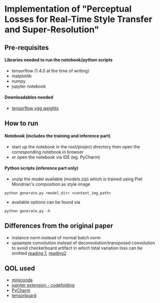 # Implementation of "Perceptual Losses for Real-Time Style Transfer and Super-Resolution"

## Pre-requisites
#### Libraries needed to run the notebook/python scripts
- tensorflow (1.4.0 at the time of writing)
- matplotlib
- numpy
- jupyter notebook
#### Downloadables needed
- [tensorflow vgg weights](http://www.cs.toronto.edu/~frossard/post/vgg16/)

## How to run
#### Notebook (includes the training and inference part)
- start up the notebook in the root/project directory then open the corresponding notebook in browser
- or open the notebook via IDE (eg. PyCharm)
#### Python scripts (inference part only)
- unzip the model available (models.zip) which is trained using Piet Mondrian's composition as style image
```
python generate.py <model_dir> <content_img_path>
```
- available options can be found via
```
python generate.py -h
```

## Differences from the original paper
- instance norm instead of normal batch norm
- upsample convolution instead of deconvolution/transposed convolution to avoid checkerboard artifact in which total variation loss can be omitted [reading 1](https://distill.pub/2016/deconv-checkerboard/), [reading2](http://forums.fast.ai/t/how-to-avoid-the-patterned-artifacts-in-image-generation/1681)

## QOL used
- [miniconda](https://conda.io/miniconda.html)
- [jupyter extension - codefolding](https://github.com/ipython-contrib/jupyter_contrib_nbextensions)
- [PyCharm](https://www.jetbrains.com/pycharm/)
- [tensorboard](https://www.tensorflow.org/get_started/summaries_and_tensorboard)
